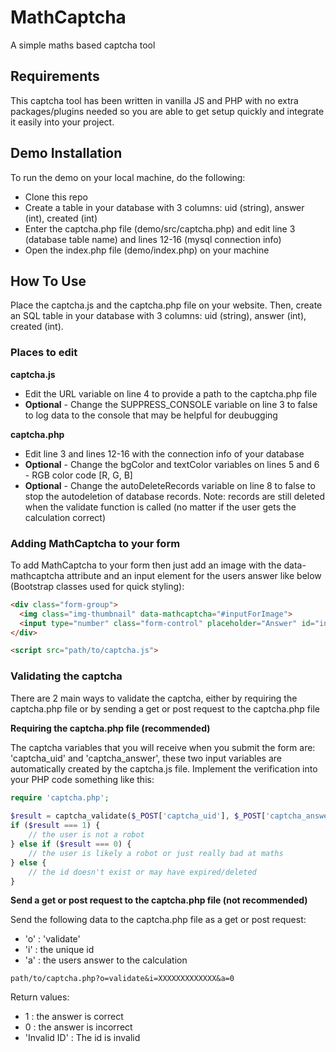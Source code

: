 # MathCaptcha

A simple maths based captcha tool

## Requirements
This captcha tool has been written in vanilla JS and PHP with no extra packages/plugins needed so you are able to get setup quickly and integrate it easily into your project.

## Demo Installation
To run the demo on your local machine, do the following:
- Clone this repo
- Create a table in your database with 3 columns: uid (string), answer (int), created (int)
- Enter the captcha.php file (demo/src/captcha.php) and edit line 3 (database table name) and lines 12-16 (mysql connection info)
- Open the index.php file (demo/index.php) on your machine

## How To Use
Place the captcha.js and the captcha.php file on your website. Then, create an SQL table in your database with 3 columns: uid (string), answer (int), created (int).

### Places to edit
**captcha.js**
- Edit the URL variable on line 4 to provide a path to the captcha.php file
- **Optional** - Change the SUPPRESS_CONSOLE variable on line 3 to false to log data to the console that may be helpful for deubugging

**captcha.php**
- Edit line 3 and lines 12-16 with the connection info of your database
- **Optional** - Change the bgColor and textColor variables on lines 5 and 6 - RGB color code [R, G, B]
- **Optional** - Change the autoDeleteRecords variable on line 8 to false to stop the autodeletion of database records. Note: records are still deleted when the validate function is called (no matter if the user gets the calculation correct)

### Adding MathCaptcha to your form
To add MathCaptcha to your form then just add an image with the data-mathcaptcha attribute and an input element for the users answer like below (Bootstrap classes used for quick styling):
```html
<div class="form-group">
  <img class="img-thumbnail" data-mathcaptcha="#inputForImage">
  <input type="number" class="form-control" placeholder="Answer" id="inputForImage" required>
</div>

<script src="path/to/captcha.js">
```

### Validating the captcha
There are 2 main ways to validate the captcha, either by requiring the captcha.php file or by sending a get or post request to the captcha.php file

**Requiring the captcha.php file (recommended)**

The captcha variables that you will receive when you submit the form are: 'captcha_uid' and 'captcha_answer', these two input variables are automatically created by the captcha.js file.
Implement the verification into your PHP code something like this:
```php
require 'captcha.php';
 
$result = captcha_validate($_POST['captcha_uid'], $_POST['captcha_answer']);
if ($result === 1) {
    // the user is not a robot
} else if ($result === 0) {
    // the user is likely a robot or just really bad at maths
} else {
    // the id doesn't exist or may have expired/deleted
}
```

**Send a get or post request to the captcha.php file (not recommended)**

Send the following data to the captcha.php file as a get or post request:
- 'o' : 'validate'
- 'i' : the unique id
- 'a' : the users answer to the calculation
```
path/to/captcha.php?o=validate&i=XXXXXXXXXXXXX&a=0
```
Return values:
- 1 : the answer is correct
- 0 : the answer is incorrect
- 'Invalid ID' : The id is invalid
